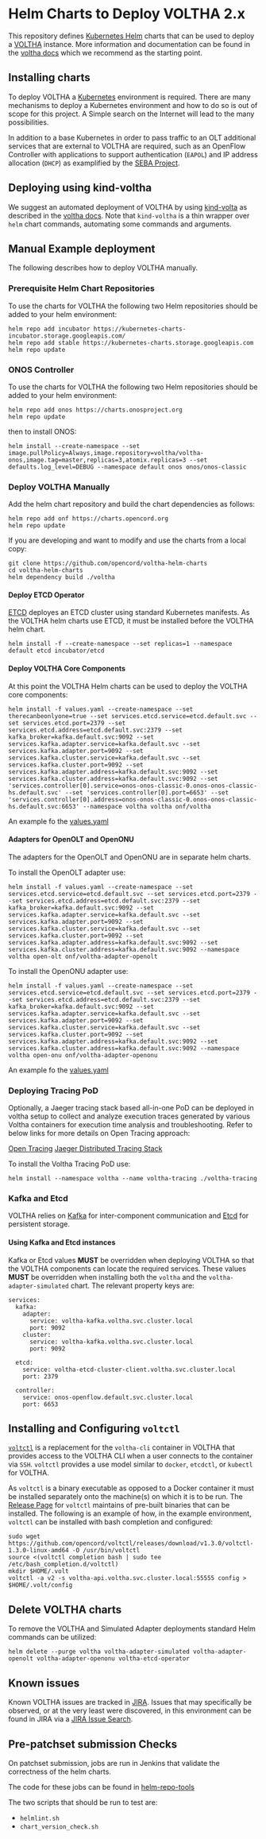 # Helm Charts to Deploy VOLTHA 2.x

This repository defines [Kubernetes Helm](https://helm.sh/) charts that can be
used to deploy a [VOLTHA](https://www.opennetworking.org/voltha/) instance.
More information and documentation can be found in the 
[voltha docs](https://docs.voltha.org/master/kind-voltha/README.html) which we recommend as the starting point.

## Installing charts

To deploy VOLTHA a [Kubernetes](https://kubernetes.io/) environment is
required. There are many mechanisms to deploy a Kubernetes environment and how
to do so is out of scope for this project. A Simple search on the Internet will
lead to the many possibilities.

In addition to a base Kubernetes in order to pass traffic to an OLT additional
services that are external to VOLTHA are required, such as an OpenFlow
Controller with applications to support authentication (`EAPOL`) and IP address
allocation (`DHCP`) as examplified by the [SEBA
Project](https://www.opennetworking.org/seba/).

## Deploying using kind-voltha

We suggest an automated deployment of VOLTHA by using
[kind-volta](https://docs.voltha.org/master/kind-voltha/README.html?highlight=tracing) as described in the 
[voltha docs](https://docs.voltha.org/master/kind-voltha/README.html). 
Note that `kind-voltha` is a thin wrapper over `helm` chart commands, automating some commands and arguments. 

## Manual Example deployment

The following describes how to deploy VOLTHA manually. 

### Prerequisite Helm Chart Repositories
To use the charts for VOLTHA the following two Helm repositories should be 
added to your helm environment:
```shell
helm repo add incubator https://kubernetes-charts-incubator.storage.googleapis.com/
helm repo add stable https://kubernetes-charts.storage.googleapis.com
helm repo update
```

### ONOS Controller 
To use the charts for VOLTHA the following two Helm repositories should be 
added to your helm environment:
```shell
helm repo add onos https://charts.onosproject.org
helm repo update
```

then to install ONOS:
```shell script
helm install --create-namespace --set image.pullPolicy=Always,image.repository=voltha/voltha-onos,image.tag=master,replicas=3,atomix.replicas=3 --set defaults.log_level=DEBUG --namespace default onos onos/onos-classic
```

### Deploy VOLTHA Manually

Add the helm chart repository and build the chart dependencies as follows:
```shell
helm repo add onf https://charts.opencord.org
helm repo update
```

If you are developing and want to modify and use the charts from a local copy:
```shell
git clone https://github.com/opencord/voltha-helm-charts
cd voltha-helm-charts
helm dependency build ./voltha
```
#### Deploy ETCD Operator
[ETCD](https://github.com/etcd-io/etcd) deployes an ETCD cluster using standard Kubernetes
manifests. As the VOLTHA helm charts use ETCD, it must be installed before the VOLTHA helm chart.
```shell
helm install -f --create-namespace --set replicas=1 --namespace default etcd incubator/etcd
```

#### Deploy VOLTHA Core Components
At this point the VOLTHA Helm charts can be used to deploy the VOLTHA core
components:

```shell
helm install -f values.yaml --create-namespace --set therecanbeonlyone=true --set services.etcd.service=etcd.default.svc --set services.etcd.port=2379 --set services.etcd.address=etcd.default.svc:2379 --set kafka_broker=kafka.default.svc:9092 --set services.kafka.adapter.service=kafka.default.svc --set services.kafka.adapter.port=9092 --set services.kafka.cluster.service=kafka.default.svc --set services.kafka.cluster.port=9092 --set services.kafka.adapter.address=kafka.default.svc:9092 --set services.kafka.cluster.address=kafka.default.svc:9092 --set 'services.controller[0].service=onos-onos-classic-0.onos-onos-classic-hs.default.svc' --set 'services.controller[0].port=6653' --set 'services.controller[0].address=onos-onos-classic-0.onos-onos-classic-hs.default.svc:6653' --namespace voltha voltha onf/voltha
```
An example fo the [values.yaml](https://github.com/opencord/kind-voltha/blob/master/values.yaml)

#### Adapters for OpenOLT and OpenONU
The adapters for the OpenOLT and OpenONU are in separate helm charts. 

To install the OpenOLT adapter use:
```shell
helm install -f values.yaml --create-namespace --set services.etcd.service=etcd.default.svc --set services.etcd.port=2379 --set services.etcd.address=etcd.default.svc:2379 --set kafka_broker=kafka.default.svc:9092 --set services.kafka.adapter.service=kafka.default.svc --set services.kafka.adapter.port=9092 --set services.kafka.cluster.service=kafka.default.svc --set services.kafka.cluster.port=9092 --set services.kafka.adapter.address=kafka.default.svc:9092 --set services.kafka.cluster.address=kafka.default.svc:9092 --namespace voltha open-olt onf/voltha-adapter-openolt
```
To install the OpenONU adapter use:
```shell
helm install -f values.yaml --create-namespace --set services.etcd.service=etcd.default.svc --set services.etcd.port=2379 --set services.etcd.address=etcd.default.svc:2379 --set kafka_broker=kafka.default.svc:9092 --set services.kafka.adapter.service=kafka.default.svc --set services.kafka.adapter.port=9092 --set services.kafka.cluster.service=kafka.default.svc --set services.kafka.cluster.port=9092 --set services.kafka.adapter.address=kafka.default.svc:9092 --set services.kafka.cluster.address=kafka.default.svc:9092 --namespace voltha open-onu onf/voltha-adapter-openonu
```
An example fo the [values.yaml](https://github.com/opencord/kind-voltha/blob/master/values.yaml)

### Deploying Tracing PoD
Optionally, a Jaeger tracing stack based all-in-one PoD can be deployed in voltha
setup to collect and analyze execution traces generated by various Voltha containers
for execution time analysis and troubleshooting. Refer to below links for more details
on Open Tracing approach:

[Open Tracing](https://opentracing.io/)
[Jaeger Distributed Tracing Stack](https://www.jaegertracing.io/)

To install the Voltha Tracing PoD use:
```shell
helm install --namespace voltha --name voltha-tracing ./voltha-tracing
```

### Kafka and Etcd

VOLTHA relies on [Kafka](https://kafka.apache.org/) for inter-component
communication and [Etcd](https://coreos.com/etcd/) for persistent storage.

#### Using  Kafka and Etcd instances

Kafka or Etcd values **MUST** be overridden when
deploying VOLTHA so that the VOLTHA components can locate the required
services. These values **MUST** be overridden when installing both the `voltha`
and the `voltha-adapter-simulated` chart. The relevant property keys are:

```shell
services:
  kafka:
    adapter:
      service: voltha-kafka.voltha.svc.cluster.local
      port: 9092
    cluster:
      service: voltha-kafka.voltha.svc.cluster.local
      port: 9092

  etcd:
    service: voltha-etcd-cluster-client.voltha.svc.cluster.local
    port: 2379

  controller:
    service: onos-openflow.default.svc.cluster.local
    port: 6653
```
## Installing and Configuring `voltctl`

[`voltctl`](https://github.com/opencord/voltctl) is a replacement for the
`voltha-cli` container in VOLTHA that provides access to the VOLTHA CLI when a
user connects to the container via `SSH`. `voltctl` provides a use model
similar to `docker`, `etcdctl`, or `kubectl` for VOLTHA.

As `voltctl` is a binary executable as opposed to a Docker container it must be
installed separately onto the machine(s) on which it is to be run. The [Release
Page](https://github.com/opencord/voltctl/releases) for `voltctl` maintains of
pre-built binaries that can be installed. The following is an example of how,
in the example environment, `voltctl` can be installed with bash completion and
configured:

```shell
sudo wget https://github.com/opencord/voltctl/releases/download/v1.3.0/voltctl-1.3.0-linux-amd64 -O /usr/bin/voltctl
source <(voltctl completion bash | sudo tee /etc/bash_completion.d/voltctl)
mkdir $HOME/.volt
voltctl -a v2 -s voltha-api.voltha.svc.cluster.local:55555 config > $HOME/.volt/config
```

## Delete VOLTHA charts

To remove the VOLTHA and Simulated Adapter deployments standard Helm commands
can be utilized:

```shell
helm delete --purge voltha voltha-adapter-simulated voltha-adapter-openolt voltha-adapter-openonu voltha-etcd-operator
```

## Known issues

Known VOLTHA issues are tracked in [JIRA](https://jira.opencord.org). Issues
that may specifically be observed, or at the very least were discovered, in
this environment can be found in JIRA via a [JIRA Issue
Search](https://jira.opencord.org/issues/?jql=status%20not%20in%20%28closed%2C%20Done%2CResolved%29%20and%20labels%20in%20%28helm%29%20and%20affectedVersion%20in%20%28%22VOLTHA%20v2.0%22%29).

## Pre-patchset submission Checks

On patchset submission, jobs are run in Jenkins that validate the correctness
of the helm charts.

The code for these jobs can be found in
[helm-repo-tools](http://gerrit.opencord.org/helm-repo-tools)

The two scripts that should be run to test are:

- `helmlint.sh`
- `chart_version_check.sh`
